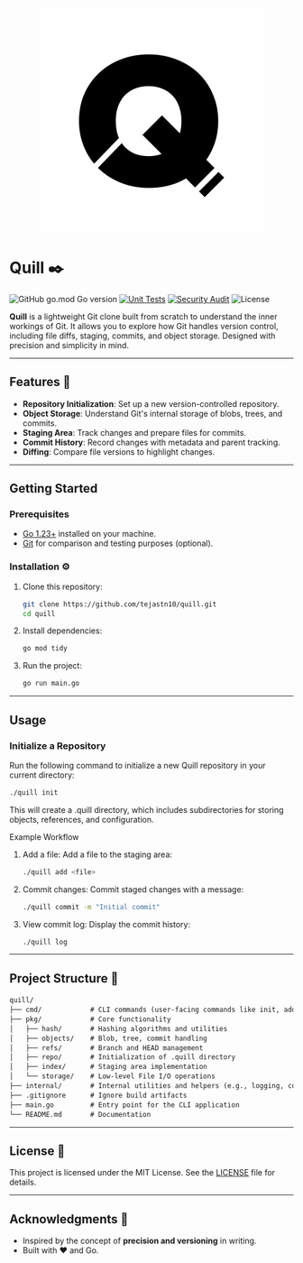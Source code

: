 <p align="center">
  <img src="logo.svg" alt="Logo">
</p>

# Quill ✒️

![GitHub go.mod Go version](https://img.shields.io/github/go-mod/go-version/tejastn10/quill?logo=go)
[![Unit Tests](https://github.com/tejastn10/quill/actions/workflows/unit-test.yml/badge.svg?logo=github)](https://github.com/tejastn10/quill/actions/workflows/unit-test.yml)
[![Security Audit](https://github.com/tejastn10/quill/actions/workflows/security-audit.yml/badge.svg?logo=github)](https://github.com/tejastn10/quill/actions/workflows/security-audit.yml)
![License](https://img.shields.io/badge/License-MIT-yellow?logo=open-source-initiative&logoColor=white)

**Quill** is a lightweight Git clone built from scratch to understand the inner workings of Git. It allows you to explore how Git handles version control, including file diffs, staging, commits, and object storage. Designed with precision and simplicity in mind.

---

## Features 🌟

- **Repository Initialization**: Set up a new version-controlled repository.
- **Object Storage**: Understand Git's internal storage of blobs, trees, and commits.
- **Staging Area**: Track changes and prepare files for commits.
- **Commit History**: Record changes with metadata and parent tracking.
- **Diffing**: Compare file versions to highlight changes.

---

## Getting Started

### Prerequisites

- [Go 1.23+](https://go.dev/doc/install) installed on your machine.
- [Git](https://git-scm.com/) for comparison and testing purposes (optional).

### Installation ⚙️

1. Clone this repository:

    ```bash
    git clone https://github.com/tejastn10/quill.git
    cd quill
    ```

2. Install dependencies:

    ```bash
    go mod tidy
    ```

3. Run the project:

    ```bash
    go run main.go
    ```

---

## Usage

### Initialize a Repository

Run the following command to initialize a new Quill repository in your current directory:

```bash
./quill init
```

This will create a .quill directory, which includes subdirectories for storing objects, references, and configuration.

Example Workflow

1. Add a file:
   Add a file to the staging area:

   ```bash
   ./quill add <file>
   ```

2. Commit changes:
   Commit staged changes with a message:

   ```bash
   ./quill commit -m "Initial commit"
   ```

3. View commit log:
   Display the commit history:

   ```bash
   ./quill log
   ```

---

## Project Structure 📂

```md
quill/
├── cmd/            # CLI commands (user-facing commands like init, add, commit, etc.)
├── pkg/            # Core functionality
│   ├── hash/       # Hashing algorithms and utilities
│   ├── objects/    # Blob, tree, commit handling
│   ├── refs/       # Branch and HEAD management
│   ├── repo/       # Initialization of .quill directory
│   ├── index/      # Staging area implementation
│   └── storage/    # Low-level File I/O operations
├── internal/       # Internal utilities and helpers (e.g., logging, config)
├── .gitignore      # Ignore build artifacts
├── main.go         # Entry point for the CLI application
└── README.md       # Documentation
```

---

## License 📜

This project is licensed under the MIT License. See the [LICENSE](LICENSE) file for details.

---

## Acknowledgments 🙌

- Inspired by the concept of **precision and versioning** in writing.
- Built with ❤️ and Go.
